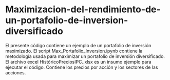 # Maximizacion-del-rendimiento-de-un-portafolio-de-inversion-diversificado
El presente código contiene un ejemplo de un portafolio de inversión maximizado.
El script Max_Portafolio_Inversion.ipynb contiene la metodología usada para maximizar un portafolio de inversión diversificado.
El archivo excel HistóricoPreciosIPC..xlsx es un insumo ejemplo para ejecutar el código. Contiene los precios por acción y los sectores de las acciones.

